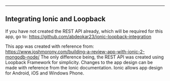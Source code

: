 ------------------------------
Integrating Ionic and Loopback
------------------------------

If you have not created the REST API already, which will be required for this app, go to: https://github.com/abdeokar23/ionic-loopback-integration

This app was created with reference from: https://www.joshmorony.com/building-a-review-app-with-ionic-2-mongodb-node/
The only difference being, the REST API was created using Loopback Framework for simplicity.
Changes to the app design can be made with reference from the Ionic documentation. Ionic allows app design for Android, iOS and Windows Phone.
